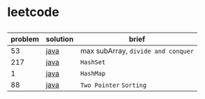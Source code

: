# leetcode

##

| problem | solution                                                                              | brief                              |
| ------- | ------------------------------------------------------------------------------------- | ---------------------------------- |
| 53      | [java](https://github.com/MartianWill/leetcode/tree/main/53_max_subArray/java)        | max subArray, `divide and conquer` |
| 217     | [java](https://github.com/MartianWill/leetcode/tree/main/217_contains_duplicate/java) | `HashSet`                          |
| 1       | [java](https://github.com/MartianWill/leetcode/tree/main/1_two_sum)                   | `HashMap`                          |
| 88      | [java](https://github.com/MartianWill/leetcode/tree/main/88_merge_sorted_array)       | `Two Pointer` `Sorting`            |

